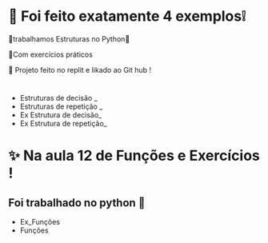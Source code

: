 # :star2: Foi feito  exatamente 4 exemplos:grey_exclamation:
 :star2:trabalhamos Estruturas no Python:star2:

  :star2:Com exercícios práticos

 :star2: Projeto feito no replit e likado ao Git hub !
#

* Estruturas de decisão _
* Estruturas de repetição _
* Ex Estrutura de decisão_
* Ex Estrutura de repetição_

# :sparkles: Na aula 12 de Funções e Exercícios !

  ## Foi trabalhado no python :snake:


* Ex_Funções
* Funções